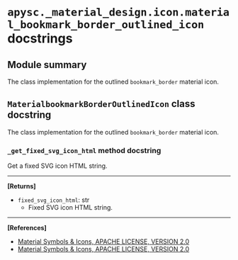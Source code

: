# `apysc._material_design.icon.material_bookmark_border_outlined_icon` docstrings

## Module summary

The class implementation for the outlined `bookmark_border` material icon.

## `MaterialbookmarkBorderOutlinedIcon` class docstring

The class implementation for the outlined `bookmark_border` material icon.

### `_get_fixed_svg_icon_html` method docstring

Get a fixed SVG icon HTML string.<hr>

**[Returns]**

- `fixed_svg_icon_html`: str
  - Fixed SVG icon HTML string.

<hr>

**[References]**

- [Material Symbols & Icons, APACHE LICENSE, VERSION 2.0](https://fonts.google.com/icons?icon.size=24&icon.color=%23e8eaed)
- [Material Symbols & Icons, APACHE LICENSE, VERSION 2.0](https://www.apache.org/licenses/LICENSE-2.0.html)